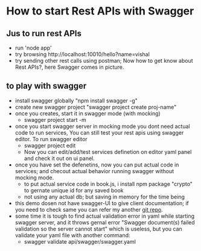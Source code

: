 # How to start Rest APIs with Swagger

## Jus to run rest APIs
* run 'node app'
* try browsing http://localhost:10010/hello?name=vishal
* try sending other rest calls using postman; Now how to get know about Rest APIs?, here Swagger comes in picture.

## to play with swagger
* install swagger globally "npm install swagger -g"
* create new swagger project "swagger project create proj-name"
* once you creates, start it in swagger mode (with mocking)
    * swagger project start -m
* once you start swagger server in mocking mode you dont need actual code to run services, You can still test your rest apis using swagger editor. To run swagger editor
    * swagger project edit
    * Now you can edit/add/test services definetion on editor yaml panel and check it out on ui panel.
* once you have set the defenetins, now you can put actual code in services; and checout actual behavior running swagger without mocking mode.
    * to put actual service code in book.js, i install npm package "crypto" to gernate unique id for any saved book
    * not using any actual db; but saving in memory for the time being
* this demo dosen not have swagger-UI to give client documentation; if you need to check same you can refer my another [git repo]().
* some time it is tough to find actual validation error in yaml while starting swagger server, and it throws gernal error "Swagger document(s) failed validation so the server cannot start" which is useless, but you can validate your yaml file with another command:
    * swagger validate api/swagger/swagger.yaml

